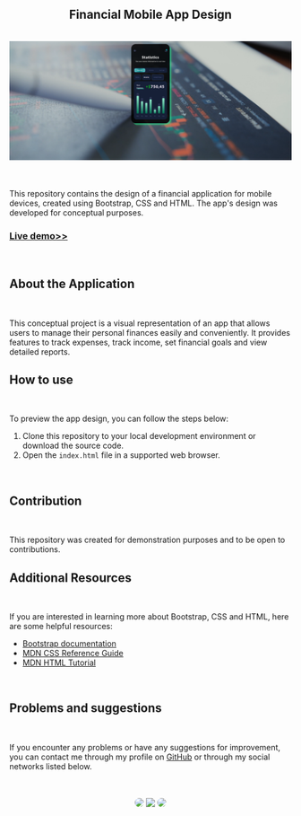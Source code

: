 <h2 align="center">Financial Mobile App Design</h2>
</br>

<div align="center">
<a href="https://sidneyteodorojr.github.io/financial_mobile_app/" target="_blank">
<img src="img/design_concept_finance_app.png" alt="Mobile App Design">
</a>
</div>
</br>
</br>


This repository contains the design of a financial application for mobile devices, created using Bootstrap, CSS and HTML. The app's design was developed for conceptual purposes.

<h3 align="left"><a href="https://sidneyteodorojr.github.io/financial_mobile_app/">Live demo>></a></h3>
</br>


## About the Application
</br>


This conceptual project is a visual representation of an app that allows users to manage their personal finances easily and conveniently. It provides features to track expenses, track income, set financial goals and view detailed reports.
</br>


## How to use
</br>


To preview the app design, you can follow the steps below:

1. Clone this repository to your local development environment or download the source code.
2. Open the `index.html` file in a supported web browser.
</br>

## Contribution
</br>


This repository was created for demonstration purposes and to be open to contributions.
</br>


## Additional Resources
</br>

If you are interested in learning more about Bootstrap, CSS and HTML, here are some helpful resources:

- [Bootstrap documentation](https://getbootstrap.com/docs)
- [MDN CSS Reference Guide](https://developer.mozilla.org/pt-BR/docs/Web/CSS/Reference)
- [MDN HTML Tutorial](https://developer.mozilla.org/pt-BR/docs/Web/HTML)
</br>


## Problems and suggestions
</br>

If you encounter any problems or have any suggestions for improvement, you can contact me through my profile on <a href="https://github.com/SidneyTeodoroJr" target="_blank">GitHub</a> or through my social networks listed below.

</br>
</br>

<div align="center">
<a href="https://sidney-personal-portifolio.netlify.app/"><img src="https://img.shields.io/badge/-Portifolio-%230077B5?style=for-the-badge&logo=portifolio&logoColor=white" style="border-radius: 30px" target="_blank" /></a>
<a href="https://www.instagram.com/sidneyteodoroaraujo" target="_blank"><img src="https://img.shields.io/badge/-Instagram-%23E4405F?style=for-the-badge&logo=instagram&logoColor=white" /></a>
<a href="https://www.linkedin.com/in/sidney-teodoro-4a4a8119b?lipi=urn%3Ali%3Apage%3Ad_flagship3_profile_view_base_contact_details%3B%2FevuTOiSSJS2hWGCZgtZiQ%3D%3D" target="_blank"><img src="https://img.shields.io/badge/-LinkedIn-%230077B5?style=for-the-badge&logo=linkedin&logoColor=white" style="border-radius: 30px" target="_blank"></a>
</div>
